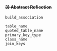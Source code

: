 #### ~~3) Abstract Reflection~~

```
build_association

table_name
quoted_table_name
primary_key_type
class_name
join_keys
```
